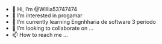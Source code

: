 - 👋 Hi, I’m @Willia53747474
- 👀 I’m interested in progamar 
- 🌱 I’m currently learning Engnhharia de software 3 período 
- 💞️ I’m looking to collaborate on ...
- 📫 How to reach me ...

<!---
Willia53747474/Willia53747474 is a ✨ special ✨ repository because its `README.md` (this file) appears on your GitHub profile.
You can click the Preview link to take a look at your changes.
--->
